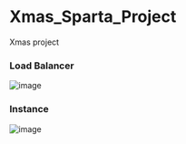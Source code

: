 # Xmas_Sparta_Project
Xmas project 

### Load Balancer
![image](https://user-images.githubusercontent.com/14828358/147345193-296d4138-dcee-4b56-aef9-08e054b0e016.png)


### Instance
![image](https://user-images.githubusercontent.com/14828358/147345331-a5aea158-e268-4059-9754-6657604fd5b9.png)
